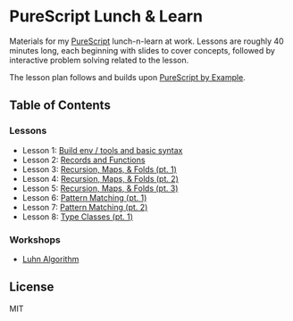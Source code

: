 # PureScript Lunch & Learn

Materials for my [PureScript](http://www.purescript.org/) lunch-n-learn at
work. Lessons are roughly 40 minutes long, each beginning with slides to cover
concepts, followed by interactive problem solving related to the lesson.

The lesson plan follows and builds upon [PureScript by Example](https://leanpub.com/purescript/read).

## Table of Contents

### Lessons

- Lesson 1: [Build env / tools and basic syntax](lesson01)
- Lesson 2: [Records and Functions](lesson02)
- Lesson 3: [Recursion, Maps, & Folds (pt. 1)](lesson03)
- Lesson 4: [Recursion, Maps, & Folds (pt. 2)](lesson04)
- Lesson 5: [Recursion, Maps, & Folds (pt. 3)](lesson05)
- Lesson 6: [Pattern Matching (pt. 1)](lesson06)
- Lesson 7: [Pattern Matching (pt. 2)](lesson07)
- Lesson 8: [Type Classes (pt. 1)](lesson08)

### Workshops

- [Luhn Algorithm](workshops/luhn)

## License

MIT
